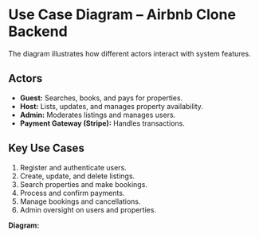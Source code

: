 # Use Case Diagram – Airbnb Clone Backend

The diagram illustrates how different actors interact with system features.

## Actors
- **Guest:** Searches, books, and pays for properties.
- **Host:** Lists, updates, and manages property availability.
- **Admin:** Moderates listings and manages users.
- **Payment Gateway (Stripe):** Handles transactions.

## Key Use Cases
1. Register and authenticate users.
2. Create, update, and delete listings.
3. Search properties and make bookings.
4. Process and confirm payments.
5. Manage bookings and cancellations.
6. Admin oversight on users and properties.

**Diagram:** 
